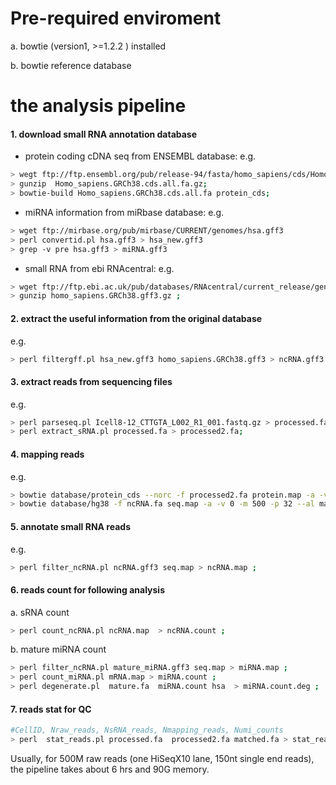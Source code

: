 # Pre-required enviroment 

a. bowtie (version1, >=1.2.2 ) installed 

b. bowtie reference database 


# the analysis pipeline
#### 1. download small RNA annotation database

- protein coding cDNA seq from ENSEMBL database: 
e.g. 
```bash
> wegt ftp://ftp.ensembl.org/pub/release-94/fasta/homo_sapiens/cds/Homo_sapiens.GRCh38.cds.all.fa.gz;  
> gunzip  Homo_sapiens.GRCh38.cds.all.fa.gz;  
> bowtie-build Homo_sapiens.GRCh38.cds.all.fa protein_cds;
```
- miRNA information from miRbase database:
e.g. 
```bash
> wget ftp://mirbase.org/pub/mirbase/CURRENT/genomes/hsa.gff3
> perl convertid.pl hsa.gff3 > hsa_new.gff3
> grep -v pre hsa.gff3 > miRNA.gff3
```
- small RNA from ebi RNAcentral: 
e.g. 
```bash
> wget ftp://ftp.ebi.ac.uk/pub/databases/RNAcentral/current_release/genome_coordinates/gff3/homo_sapiens.GRCh38.gff3.gz ;   
> gunzip homo_sapiens.GRCh38.gff3.gz ; 
```
#### 2. extract the useful information from the original database
e.g.
```bash
> perl filtergff.pl hsa_new.gff3 homo_sapiens.GRCh38.gff3 > ncRNA.gff3 ; 
```

#### 3. extract reads from sequencing files
e.g.

```bash
> perl parseseq.pl Icell8-12_CTTGTA_L002_R1_001.fastq.gz > processed.fa;  
> perl extract_sRNA.pl processed.fa > processed2.fa;
```

#### 4. mapping reads
e.g.
```bash
> bowtie database/protein_cds --norc -f processed2.fa protein.map -a -v 0 -m 500 -p 32 --al matched_protein.fa --un ncRNA.fa;  
> bowtie database/hg38 -f ncRNA.fa seq.map -a -v 0 -m 500 -p 32 --al matched.fa --un unmatched.fa;
```

#### 5. annotate small RNA reads
e.g.
```bash
> perl filter_ncRNA.pl ncRNA.gff3 seq.map > ncRNA.map ; 
```
#### 6. reads count for following analysis
a. sRNA count
```bash
> perl count_ncRNA.pl ncRNA.map  > ncRNA.count ; 
```
b. mature miRNA count
```bash
> perl filter_ncRNA.pl mature_miRNA.gff3 seq.map > miRNA.map ; 
> perl count_miRNA.pl mRNA.map > miRNA.count ; 
> perl degenerate.pl  mature.fa  miRNA.count hsa  > miRNA.count.deg ; 
```

#### 7. reads stat for QC
```bash
#CellID, Nraw_reads, NsRNA_reads, Nmapping_reads, Numi_counts
> perl  stat_reads.pl processed.fa  processed2.fa matched.fa > stat_reads.txt;
```

Usually, for 500M raw reads (one HiSeqX10 lane, 150nt single end reads), the pipeline takes about 6 hrs and 90G memory. 

